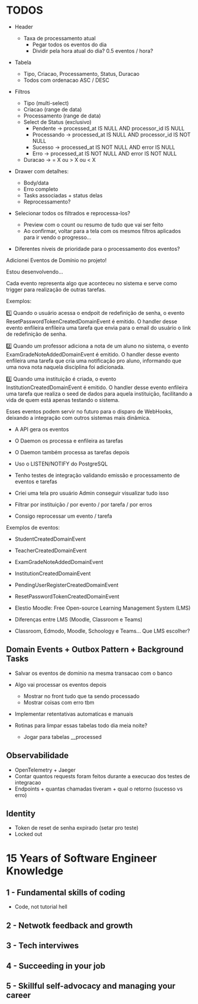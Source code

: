 # TODOS

- Header
    - Taxa de processamento atual
        - Pegar todos os eventos do dia
        - Dividir pela hora atual do dia? 0.5 eventos / hora?

- Tabela
    - Tipo, Criacao, Processamento, Status, Duracao
    - Todos com ordenacao ASC / DESC

- Filtros
    - Tipo (multi-select)
    - Criacao (range de data)
    - Processamento (range de data)
    - Select de Status (exclusivo)
        - Pendente -> processed_at IS NULL AND processor_id IS NULL
        - Processando -> processed_at IS NULL AND processor_id IS NOT NULL
        - Sucesso -> processed_at IS NOT NULL AND error IS NULL
        - Erro -> processed_at IS NOT NULL AND error IS NOT NULL
    - Duracao -> = X ou > X ou < X

- Drawer com detalhes:
    - Body/data
    - Erro completo
    - Tasks associadas + status delas
    - Reprocessamento?

- Selecionar todos os filtrados e reprocessa-los?
    - Preview com o count ou resumo de tudo que vai ser feito
    - Ao confirmar, voltar para a tela com os mesmos filtros aplicados para ir vendo o progresso...




- Diferentes niveis de prioridade para o processamento dos eventos?






Adicionei Eventos de Domínio no projeto!

Estou desenvolvendo...

Cada evento representa algo que aconteceu no sistema e serve como trigger para realização de outras tarefas.

Exemplos:

1️⃣ Quando o usuário acessa o endpoit de redefinição de senha, o evento ResetPasswordTokenCreatedDomainEvent é emitido.
O handler desse evento enfileira enfileira uma tarefa que envia para o email do usuário o link de redefinição de senha.

2️⃣ Quando um professor adiciona a nota de um aluno no sistema, o evento ExamGradeNoteAddedDomainEvent é emitido.
O handler desse evento enfileira uma tarefa que cria uma notificação pro aluno, informando que uma nova nota naquela disciplina foi adicionada.

3️⃣ Quando uma instituição é criada, o evento InstitutionCreatedDomainEvent é emitido.
O handler desse evento enfileira uma tarefa que realiza o seed de dados para aquela instituição, facilitando a vida de quem está apenas testando o sistema.

Esses eventos podem servir no futuro para o disparo de WebHooks, deixando a integração com outros sistemas mais dinâmica.

- A API gera os eventos
- O Daemon os processa e enfileira as tarefas
- O Daemon também processa as tarefas depois
- Uso o LISTEN/NOTIFY do PostgreSQL
- Tenho testes de integração validando emissão e processamento de eventos e tarefas
- Criei uma tela pro usuário Admin conseguir visualizar tudo isso


- Filtrar por instituição / por evento / por tarefa / por erros
- Consigo reprocessar um evento / tarefa


Exemplos de eventos:

- StudentCreatedDomainEvent
- TeacherCreatedDomainEvent
- ExamGradeNoteAddedDomainEvent
- InstitutionCreatedDomainEvent
- PendingUserRegisterCreatedDomainEvent
- ResetPasswordTokenCreatedDomainEvent














- Elestio Moodle: Free Open-source Learning Management System (LMS)
- Diferenças entre LMS (Moodle, Classroom e Teams)
- Classroom, Edmodo, Moodle, Schoology e Teams... Que LMS escolher?

## Domain Events + Outbox Pattern + Background Tasks

- Salvar os eventos de dominio na mesma transacao com o banco

- Algo vai processar os eventos depois
    - Mostrar no front tudo que ta sendo processado
    - Mostrar coisas com erro tbm

- Implementar retentativas automaticas e manuais

- Rotinas para limpar essas tabelas todo dia meia noite?
    - Jogar para tabelas __processed




## Observabilidade

- OpenTelemetry + Jaeger
- Contar quantos requests foram feitos durante a execucao dos testes de integracao
- Endpoints + quantas chamadas tiveram + qual o retorno (sucesso vs erro)



## Identity

- Token de reset de senha expirado (setar pro teste)
- Locked out




# 15 Years of Software Engineer Knowledge

## 1 - Fundamental skills of coding

- Code, not tutorial hell

## 2 - Netwotk feedback and growth

## 3 - Tech interviwes

## 4 - Succeeding in your job

## 5 - Skillful self-advocacy and managing your career




